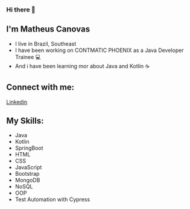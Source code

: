 ### Hi there 👋
## I'm Matheus Canovas
- I live in Brazil, Southeast
- I have been working on CONTMATIC PHOENIX as a Java Developer Trainee 💻
- And i have been learning mor about Java and Kotlin ☕

## Connect with me:
<a href="https://www.linkedin.com/in/matheuscanovas/" target="_blank"> 
  Linkedin
</a>

## My Skills:
- Java
- Kotlin
- SpringBoot
- HTML
- CSS
- JavaScript
- Bootstrap
- MongoDB
- NoSQL
- OOP
- Test Automation with Cypress
<!--
**MatheusCanovas474/MatheusCanovas474** is a ✨ _special_ ✨ repository because its `README.md` (this file) appears on your GitHub profile.

Here are some ideas to get you started:

- 🔭 I’m currently working on ...
- 🌱 I’m currently learning ...
- 👯 I’m looking to collaborate on ...
- 🤔 I’m looking for help with ...
- 💬 Ask me about ...
- 📫 How to reach me: ...
- 😄 Pronouns: ...
- ⚡ Fun fact: ...
-->
